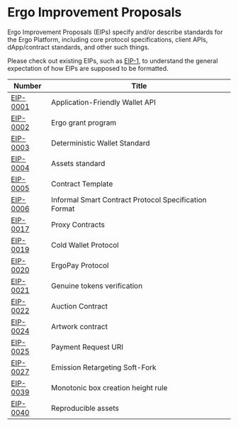 # Ergo Improvement Proposals

Ergo Improvement Proposals (EIPs) specify and/or describe standards for the Ergo Platform, including core protocol specifications, client APIs, dApp/contract standards, and other such things.

Please check out existing EIPs, such as [EIP-1](eip-0001.md), to understand the general expectation of how EIPs are supposed to be formatted.

| Number | Title |
| ---  | ---  |
| [EIP-0001](eip-0001.md) | Application-Friendly Wallet API |
| [EIP-0002](eip-0002.md) | Ergo grant program |
| [EIP-0003](eip-0003.md) | Deterministic Wallet Standard |
| [EIP-0004](eip-0004.md) | Assets standard |
| [EIP-0005](eip-0005.md) | Contract Template |
| [EIP-0006](eip-0006.md) | Informal Smart Contract Protocol Specification Format |
| [EIP-0017](eip-0017.md) | Proxy Contracts |
| [EIP-0019](eip-0019.md) | Cold Wallet Protocol |
| [EIP-0020](eip-0020.md) | ErgoPay Protocol |
| [EIP-0021](eip-0021.md) | Genuine tokens verification |
| [EIP-0022](eip-0022.md) | Auction Contract |
| [EIP-0024](eip-0024.md) | Artwork contract |
| [EIP-0025](eip-0025.md) | Payment Request URI |
| [EIP-0027](eip-0027.md) | Emission Retargeting Soft-Fork |
| [EIP-0039](eip-0039.md) | Monotonic box creation height rule |
| [EIP-0040](eip-0040.md) | Reproducible assets |